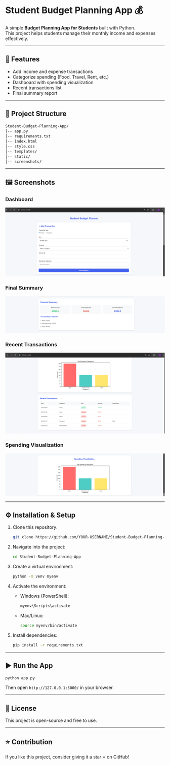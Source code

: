 # Student Budget Planning App 💰

A simple **Budget Planning App for Students** built with Python.  
This project helps students manage their monthly income and expenses effectively.

---

## 🚀 Features
- Add income and expense transactions  
- Categorize spending (Food, Travel, Rent, etc.)  
- Dashboard with spending visualization  
- Recent transactions list  
- Final summary report  

---

## 📂 Project Structure
```
Student-Budget-Planning-App/
│-- app.py
│-- requirements.txt
│-- index.html
│-- style.css
│-- templates/
│-- static/
│-- screenshots/
```

---

## 🖼 Screenshots

### Dashboard
![Dashboard](screenshots/dashboard.png)

### Final Summary
![Summary](screenshots/final-summary.png)

### Recent Transactions
![Recent Transactions](screenshots/recent-transactions.png)

### Spending Visualization
![Spending Visualization](screenshots/spending-visualization.png)

---

## ⚙️ Installation & Setup

1. Clone this repository:
   ```bash
   git clone https://github.com/YOUR-USERNAME/Student-Budget-Planning-App.git
   ```

2. Navigate into the project:
   ```bash
   cd Student-Budget-Planning-App
   ```

3. Create a virtual environment:
   ```bash
   python -m venv myenv
   ```

4. Activate the environment:  
   - Windows (PowerShell):
     ```bash
     myenv\Scripts\activate
     ```
   - Mac/Linux:
     ```bash
     source myenv/bin/activate
     ```

5. Install dependencies:
   ```bash
   pip install -r requirements.txt
   ```

---

## ▶️ Run the App
```bash
python app.py
```

Then open `http://127.0.0.1:5000/` in your browser.

---

## 📜 License
This project is open-source and free to use.  

---

## ⭐ Contribution
If you like this project, consider giving it a star ⭐ on GitHub!

